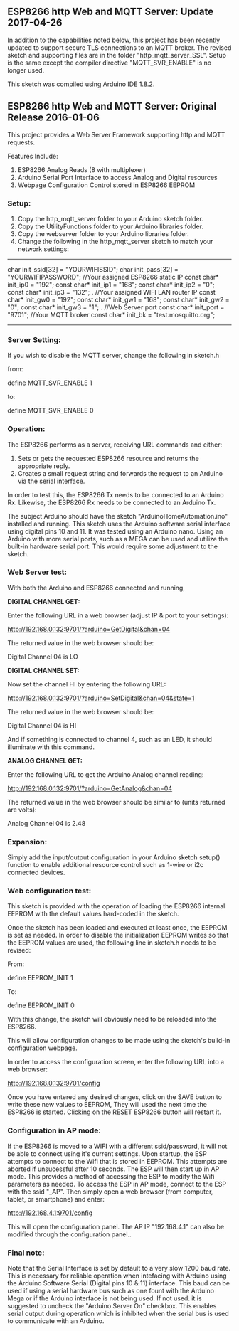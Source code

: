 <h2><strong><red>ESP8266 http Web and MQTT Server: Update 2017-04-26</red></strong></h2>

In addition to the capabilities noted below, this project has been recently updated to support secure TLS connections to an MQTT broker. The revised sketch and supporting files are in the folder "http_mqtt_server_SSL". Setup is the same except the compiler directive "MQTT_SVR_ENABLE" is no longer used.

This sketch was compiled using Arduino IDE 1.8.2.

<h2><strong>ESP8266 http Web and MQTT Server: Original Release 2016-01-06</strong></h2>

This project provides a Web Server Framework supporting http and MQTT requests.

Features Include:

1. ESP8266 Analog Reads (8 with multiplexer)
2. Arduino Serial Port Interface to access Analog and Digital resources
3. Webpage Configuration Control stored in ESP8266 EEPROM

<strong><h3>Setup:</h3></strong>

1. Copy the http_mqtt_server folder to your Arduino sketch folder.
2. Copy the UtilityFunctions folder to your Arduino libraries folder.
3. Copy the webserver folder to your Arduino libraries folder.
4. Change the following in the http_mqtt_server sketch to match your network settings:

<hr>
char init_ssid[32] = "YOURWIFISSID";            
char init_pass[32] = "YOURWIFIPASSWORD";            
//Your assigned ESP8266 static IP            
const char* init_ip0 = "192";            
const char* init_ip1 = "168";            
const char* init_ip2 = "0";            
const char* init_ip3 = "132";            
.            
//Your assigned WIFI LAN router IP            
const char* init_gw0 = "192";                      
const char* init_gw1 = "168";            
const char* init_gw2 = "0";            
const char* init_gw3 = "1";            
.            
//Web Server port            
const char* init_port = "9701";            
//Your MQTT broker            
const char* init_bk = "test.mosquitto.org";            
<hr>            

<strong><h3>Server Setting:</h3></strong>

If you wish to disable the MQTT server, change the following in sketch.h

from:

define MQTT_SVR_ENABLE 1

to:

define MQTT_SVR_ENABLE 0

<strong><h3>Operation:</h3></strong>

The ESP8266 performs as a server, receiving URL commands and either:

1. Sets or gets the requested ESP8266 resource and returns the appropriate reply.
2. Creates a small request string and forwards the request to an Arduino via the serial interface.

In order to test this, the ESP8266 Tx needs to be connected to an Arduino Rx.
Likewise, the ESP8266 Rx needs to be connected to an Arduino Tx.

The subject Arduino should have the sketch "ArduinoHomeAutomation.ino" installed and running.
This sketch uses the Arduino software serial interface using digital pins 10 and 11. It was
tested using an Arduino nano. Using an Arduino with more serial ports, such as a MEGA can be used
and utilize the built-in hardware serial port. This would require some adjustment to the sketch.

<strong><h3>Web Server test:</h3></strong>

With both the Arduino and ESP8266 connected and running,

<strong>DIGITAL CHANNEL GET:</strong>

Enter the following URL in a web browser (adjust IP & port to your settings):

http://192.168.0.132:9701/?arduino=GetDigital&chan=04

The returned value in the web browser should be:

Digital Channel 04 is LO

<strong>DIGITAL CHANNEL SET:</strong>

Now set the channel HI by entering the following URL:

http://192.168.0.132:9701/?arduino=SetDigital&chan=04&state=1

The returned value in the web browser should be:

Digital Channel 04 is HI

And if something is connected to channel 4, such as an LED, it should illuminate with this command.

<strong>ANALOG CHANNEL GET:</strong>

Enter the following URL to get the Arduino Analog channel reading:

http://192.168.0.132:9701/?arduino=GetAnalog&chan=04

The returned value in the web browser should be similar to (units returned are volts):

Analog Channel 04 is 2.48

<strong><h3>Expansion:</h3></strong>

Simply add the input/output configuration in your Arduino sketch setup() function to enable
additional resource control such as 1-wire or i2c connected devices.

<strong><h3>Web configuration test:</h3></strong>

This sketch is provided with the operation of loading the ESP8266 internal EEPROM with the default
values hard-coded in the sketch.

Once the sketch has been loaded and executed at least once, the EEPROM is set as needed. In order to
disable the initialization EEPROM writes so that the EEPROM values are used, the following line 
in sketch.h needs to be revised:

From:

define EEPROM_INIT 1

To:

define EEPROM_INIT 0

With this change, the sketch will obviously need to be reloaded into the ESP8266.

This will allow configuration changes to be made using the sketch's build-in configuration webpage.

In order to access the configuration screen, enter the following URL into a web browser:

http://192.168.0.132:9701/config

Once you have entered any desired changes, click on the SAVE button to write these new values to
EEPROM, They will used the next time the ESP8266 is started. Clicking on the RESET ESP8266 button will
restart it.

<strong><h3>Configuration in AP mode:</h3></strong>

If the ESP8266 is moved to a WIFI with a different ssid/password, it will not be able to connect using
it's current settings. Upon startup, the ESP attempts to connect to the Wifi that is stored in EEPROM. This
attempts are aborted if unsucessful after 10 seconds. The ESP will then start up in AP mode. This provides
a method of accessing the ESP to modify the Wifi parameters as needed. To access the ESP in AP mode,
connect to the ESP with the ssid "<stored in EEPROM>_AP". Then simply open a web browser (from computer,
tablet, or smartphone) and enter:

http://192.168.4.1:9701/config

This will open the configuration panel. The AP IP "192.168.4.1" can also be modified through the configuration
panel..

<strong><h3>Final note:</h3></strong>

Note that the Serial Interface is set by default to a very slow 1200 baud rate. This is necessary for
reliable operation when intefacing  with Arduino using the Arduino Software Serial (Digital pins 10 & 11)
interface. This baud can be used if using a serial hardware bus such as one fount with the Arduino Mega or
if the Arduino interface is not being used. If not used. it is suggested to uncheck the "Arduino Server On"
checkbox. This enables serial output during operation which is inhibited when the serial bus is used
to communicate with an Arduino.






